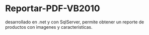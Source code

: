# Reportar-PDF-VB2010
desarrollado en .net y con SqlServer, permite obtener un reporte de productos con imagenes y caracteristicas.

